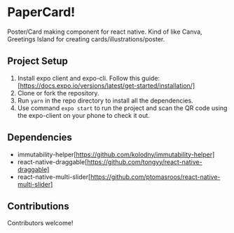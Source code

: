 # PaperCard!

Poster/Card making component for react native. Kind of like Canva, Greetings Island for creating cards/illustrations/poster.

## Project Setup

1. Install expo client and expo-cli. Follow this guide: [https://docs.expo.io/versions/latest/get-started/installation/]
2. Clone or fork the repository.
3. Run `yarn` in the repo directory to install all the dependencies.
4. Use command `expo start` to run the project and scan the QR code using the expo-client on your phone to check it out.

## Dependencies

- immutability-helper[https://github.com/kolodny/immutability-helper]
- react-native-draggable[https://github.com/tongyy/react-native-draggable]
- react-native-multi-slider[https://github.com/ptomasroos/react-native-multi-slider]

## Contributions

Contributors welcome!
